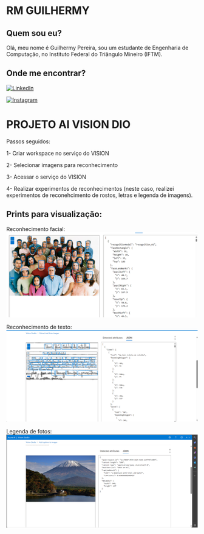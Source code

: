 
# RM GUILHERMY

## Quem sou eu?
Olá, meu nome é Guilhermy Pereira, sou um estudante de Engenharia de Computação, no Instituto Federal do Triângulo Mineiro (IFTM).

## Onde me encontrar?

[![LinkedIn](https://img.shields.io/badge/LinkedIn-0077B5?style=for-the-badge&logo=linkedin&logoColor=white)](https://linkedin.com/in/guilhermy-pereira-aq)

[![Instagram](https://img.shields.io/badge/-Instagram-%23E4405F?style=for-the-badge&logo=instagram&logoColor=white)](https://www.instagram.com/Guilelmy/)

# PROJETO AI VISION DIO 

Passos seguidos:

1- Criar workspace no serviço do VISION

2- Selecionar imagens para reconhecimento

3- Acessar o serviço do VISION

4- Realizar experimentos de reconhecimentos (neste caso, realizei experimentos de reconehcimento de rostos, letras e legenda de imagens).

## Prints para visualização:

Reconhecimento facial: 
<img src="source_rm/Captura de tela 2024-02-25 203950.png">

Reconhecimento de texto:
<img src="source_rm/Captura de tela 2024-02-25 204740.png">

Legenda de fotos:
<img src="source_rm/Captura de tela 2024-02-25 205321.png">



